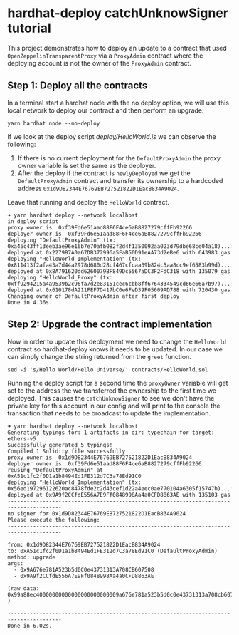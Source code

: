# hardhat-deploy catchUnknowSigner tutorial

This project demonstrates how to deploy an update to a contract that used `OpenZeppelinTransparentProxy` via a `ProxyAdmin` contract where the deploying account is not the owner of the `ProxyAdmin` contract.

## Step 1: Deploy all the contracts

In a terminal start a hardhat node with the no deploy option, we will use this local network to deploy our contract and then perform an upgrade.

```
yarn hardhat node --no-deploy
```

If we look at the deploy script _deploy/HelloWorld.js_ we can observe the following:
1. If there is no current deployment for the `DefaultProxyAdmin` the proxy owner variable is set the same as the deployer.
2. After the deploy if the contract is `newlyDeployed` we get the `DefaultProxyAdmin` contract and transfer its ownership to a hardcoded address `0x1d9D82344E76769EB727521822D1EacB834A9024`.

Leave that running and deploy the `HelloWorld` contract.

```
➜ yarn hardhat deploy --network localhost
in deploy script
proxy owner is  0xf39Fd6e51aad88F6F4ce6aB8827279cffFb92266
deployer owner is  0xf39Fd6e51aad88F6F4ce6aB8827279cffFb92266
deploying "DefaultProxyAdmin" (tx: 0xa46c43ff13eeb3ae96e16b7e70afb082f2d4f1350092aa023d79dbe68ce04a18)...: deployed at 0x2279B7A0a67DB372996a5FaB50D91eAA73d2eBe6 with 643983 gas
deploying "HelloWorld_Implementation" (tx: 0x811413f2afa43a7d44a2978d680d28cf467cfcaa39b824c5aa8cc9ef6583b99d)...: deployed at 0x8A791620dd6260079BF849Dc5567aDC3F2FdC318 with 135079 gas
deploying "HelloWorld_Proxy" (tx: 0xff9294215a4a9539b2c96fa7d2e83151cec6cbb8ff6764334549cd66e66a7b97)...: deployed at 0x610178dA211FEF7D417bC0e6FeD39F05609AD788 with 720430 gas
Changing owner of DefaultProxyAdmin after first deploy
Done in 4.36s.
```

## Step 2: Upgrade the contract implementation

Now in order to update this deployment we need to change the `HelloWorld` contract so hardhat-deploy knows it needs to be updated. In our case we can simply change the string returned from the `greet` function.

```
sed -i 's/Hello World/Hello Universe/' contracts/HelloWorld.sol
```

Running the deploy script for a second time the `proxyOwner` variable will get set to the address the we transferred the ownership to the first time we deployed. This causes the `catchUnknowSigner` to see we don't have the private key for this account in our config and will print to the console the transaction that needs to be broadcast to update the implementation.

```
➜ yarn hardhat deploy --network localhost
Generating typings for: 1 artifacts in dir: typechain for target: ethers-v5
Successfully generated 5 typings!
Compiled 1 Solidity file successfully
proxy owner is  0x1d9D82344E76769EB727521822D1EacB834A9024
deployer owner is  0xf39Fd6e51aad88F6F4ce6aB8827279cffFb92266
reusing "DefaultProxyAdmin" at 0xA51c1fc2f0D1a1b8494Ed1FE312d7C3a78Ed91C0
deploying "HelloWorld_Implementation" (tx: 0x56ed197296122620ac8478fde2c2d43cef1d22a4eec0ae770104a6305f15747b)...: deployed at 0x9A9f2CCfdE556A7E9Ff0848998Aa4a0CFD8863AE with 135103 gas
---------------------------------------------------------------------------------------
no signer for 0x1d9D82344E76769EB727521822D1EacB834A9024
Please execute the following:
---------------------------------------------------------------------------------------

from: 0x1d9D82344E76769EB727521822D1EacB834A9024
to: 0xA51c1fc2f0D1a1b8494Ed1FE312d7C3a78Ed91C0 (DefaultProxyAdmin)
method: upgrade
args:
  - 0x9A676e781A523b5d0C0e43731313A708CB607508
  - 0x9A9f2CCfdE556A7E9Ff0848998Aa4a0CFD8863AE

(raw data: 0x99a88ec40000000000000000000000009a676e781a523b5d0c0e43731313a708cb6075080000000000000000000000009a9f2ccfde556a7e9ff0848998aa4a0cfd8863ae )

---------------------------------------------------------------------------------------
Done in 6.02s.
```
